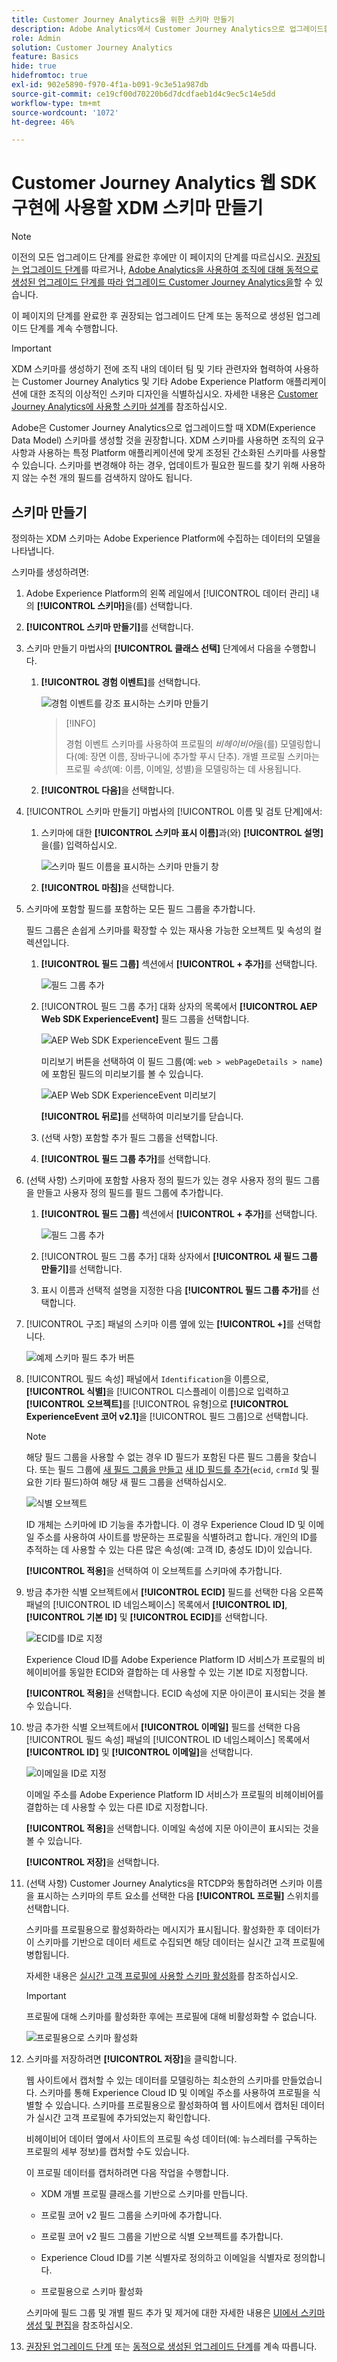 ```yaml
---
title: Customer Journey Analytics을 위한 스키마 만들기
description: Adobe Analytics에서 Customer Journey Analytics으로 업그레이드할 때 권장되는 경로에 대해 알아봅니다.
role: Admin
solution: Customer Journey Analytics
feature: Basics
hide: true
hidefromtoc: true
exl-id: 902e5890-f970-4f1a-b091-9c3e51a987db
source-git-commit: ce19cf00d70220b6d7dcdfaeb1d4c9ec5c14e5dd
workflow-type: tm+mt
source-wordcount: '1072'
ht-degree: 46%

---
```


# Customer Journey Analytics 웹 SDK 구현에 사용할 XDM 스키마 만들기

>[!NOTE]
> 
>이전의 모든 업그레이드 단계를 완료한 후에만 이 페이지의 단계를 따르십시오. [권장되는 업그레이드 단계](/help/getting-started/cja-upgrade/cja-upgrade-recommendations.md#recommended-upgrade-steps-for-most-organizations)를 따르거나, [Adobe Analytics을 사용하여 조직에 대해 동적으로 생성된 업그레이드 단계를 따라 업그레이드 Customer Journey Analytics을](https://gigazelle.github.io/cja-ttv/)할 수 있습니다.
>
>이 페이지의 단계를 완료한 후 권장되는 업그레이드 단계 또는 동적으로 생성된 업그레이드 단계를 계속 수행합니다.

>[!IMPORTANT]
>
>XDM 스키마를 생성하기 전에 조직 내의 데이터 팀 및 기타 관련자와 협력하여 사용하는 Customer Journey Analytics 및 기타 Adobe Experience Platform 애플리케이션에 대한 조직의 이상적인 스키마 디자인을 식별하십시오. 자세한 내용은 [Customer Journey Analytics에 사용할 스키마 설계](/help/getting-started/cja-upgrade/cja-upgrade-schema-architect.md)를 참조하십시오.

Adobe은 Customer Journey Analytics으로 업그레이드할 때 XDM(Experience Data Model) 스키마를 생성할 것을 권장합니다. XDM 스키마를 사용하면 조직의 요구 사항과 사용하는 특정 Platform 애플리케이션에 맞게 조정된 간소화된 스키마를 사용할 수 있습니다. 스키마를 변경해야 하는 경우, 업데이트가 필요한 필드를 찾기 위해 사용하지 않는 수천 개의 필드를 검색하지 않아도 됩니다.

## 스키마 만들기

정의하는 XDM 스키마는 Adobe Experience Platform에 수집하는 데이터의 모델을 나타냅니다.

스키마를 생성하려면:

<!-- Should we single source this instead of duplicate it? The following steps were copied from: /help/data-ingestion/aepwebsdk.md-->

1. Adobe Experience Platform의 왼쪽 레일에서 [!UICONTROL 데이터 관리] 내의 **[!UICONTROL 스키마]**&#x200B;을(를) 선택합니다.

1. **[!UICONTROL 스키마 만들기]**&#x200B;를 선택합니다.

1. 스키마 만들기 마법사의 **[!UICONTROL 클래스 선택]** 단계에서 다음을 수행합니다.

   1. **[!UICONTROL 경험 이벤트]**&#x200B;를 선택합니다.

      ![경험 이벤트를 강조 표시하는 스키마 만들기](assets/create-ee-schema-wizard-step-1.png)

      >[!INFO]
      >
      >    경험 이벤트 스키마를 사용하여 프로필의 _비헤이비어_&#x200B;을(를) 모델링합니다(예: 장면 이름, 장바구니에 추가할 푸시 단추). 개별 프로필 스키마는 프로필 _속성_(예: 이름, 이메일, 성별)을 모델링하는 데 사용됩니다.

   1. **[!UICONTROL 다음]**&#x200B;을 선택합니다.


1. [!UICONTROL 스키마 만들기] 마법사의 [!UICONTROL 이름 및 검토 단계]에서:

   1. 스키마에 대한 **[!UICONTROL 스키마 표시 이름]**&#x200B;과(와) **[!UICONTROL 설명]**&#x200B;을(를) 입력하십시오.

      ![스키마 필드 이름을 표시하는 스키마 만들기 창](assets/create-ee-schema-wizard-step-2.png)

   1. **[!UICONTROL 마침]**&#x200B;을 선택합니다.

1. 스키마에 포함할 필드를 포함하는 모든 필드 그룹을 추가합니다.

   필드 그룹은 손쉽게 스키마를 확장할 수 있는 재사용 가능한 오브젝트 및 속성의 컬렉션입니다.

   1. **[!UICONTROL 필드 그룹]** 섹션에서 **[!UICONTROL + 추가]**&#x200B;를 선택합니다.

      ![필드 그룹 추가](assets/add-field-group-button.png)

   1. [!UICONTROL 필드 그룹 추가] 대화 상자의 목록에서 **[!UICONTROL AEP Web SDK ExperienceEvent]** 필드 그룹을 선택합니다.

      ![AEP Web SDK ExperienceEvent 필드 그룹](assets/select-aepwebsdk-experienceevent.png)

      미리보기 버튼을 선택하여 이 필드 그룹(예: `web > webPageDetails > name`)에 포함된 필드의 미리보기를 볼 수 있습니다.

      ![AEP Web SDK ExperienceEvent 미리보기](assets/aepwebsdk-experiencevent-preview.png)

      **[!UICONTROL 뒤로]**&#x200B;를 선택하여 미리보기를 닫습니다.

   1. (선택 사항) 포함할 추가 필드 그룹을 선택합니다.

   1. **[!UICONTROL 필드 그룹 추가]**&#x200B;를 선택합니다.

1. (선택 사항) 스키마에 포함할 사용자 정의 필드가 있는 경우 사용자 정의 필드 그룹을 만들고 사용자 정의 필드를 필드 그룹에 추가합니다.

   1. **[!UICONTROL 필드 그룹]** 섹션에서 **[!UICONTROL + 추가]**&#x200B;를 선택합니다.

      ![필드 그룹 추가](assets/add-field-group-button.png)

   1. [!UICONTROL 필드 그룹 추가] 대화 상자에서 **[!UICONTROL 새 필드 그룹 만들기]**&#x200B;를 선택합니다.

   1. 표시 이름과 선택적 설명을 지정한 다음 **[!UICONTROL 필드 그룹 추가]**&#x200B;를 선택합니다.

1. [!UICONTROL 구조] 패널의 스키마 이름 옆에 있는 **[!UICONTROL +]**&#x200B;를 선택합니다.

   ![예제 스키마 필드 추가 버튼](assets/example-schema-plus.png)

1. [!UICONTROL 필드 속성] 패널에서 `Identification`을 이름으로, **[!UICONTROL 식별]**&#x200B;을 [!UICONTROL 디스플레이 이름]으로 입력하고 **[!UICONTROL 오브젝트]**&#x200B;를 [!UICONTROL 유형]으로 **[!UICONTROL ExperienceEvent 코어 v2.1]**&#x200B;을 [!UICONTROL 필드 그룹]으로 선택합니다.

   >[!NOTE]
   >
   >해당 필드 그룹을 사용할 수 없는 경우 ID 필드가 포함된 다른 필드 그룹을 찾습니다. 또는 필드 그룹에 [새 필드 그룹을 만들고](https://experienceleague.adobe.com/docs/experience-platform/xdm/ui/resources/field-groups.html) [새 ID 필드를 추가](https://experienceleague.adobe.com/docs/experience-platform/xdm/ui/fields/identity.html#define-a-identity-field)(`ecid`, `crmId` 및 필요한 기타 필드)하여 해당 새 필드 그룹을 선택하십시오.

   ![식별 오브젝트](assets/identification-field.png)

   ID 개체는 스키마에 ID 기능을 추가합니다. 이 경우 Experience Cloud ID 및 이메일 주소를 사용하여 사이트를 방문하는 프로필을 식별하려고 합니다. 개인의 ID를 추적하는 데 사용할 수 있는 다른 많은 속성(예: 고객 ID, 충성도 ID)이 있습니다.

   **[!UICONTROL 적용]**&#x200B;을 선택하여 이 오브젝트를 스키마에 추가합니다.

1. 방금 추가한 식별 오브젝트에서 **[!UICONTROL ECID]** 필드를 선택한 다음 오른쪽 패널의 [!UICONTROL ID 네임스페이스] 목록에서 **[!UICONTROL ID]**, **[!UICONTROL 기본 ID]** 및 **[!UICONTROL ECID]**&#x200B;를 선택합니다.

   ![ECID를 ID로 지정](./assets/specify-identity.png)

   Experience Cloud ID를 Adobe Experience Platform ID 서비스가 프로필의 비헤이비어를 동일한 ECID와 결합하는 데 사용할 수 있는 기본 ID로 지정합니다.

   **[!UICONTROL 적용]**&#x200B;을 선택합니다. ECID 속성에 지문 아이콘이 표시되는 것을 볼 수 있습니다.

1. 방금 추가한 식별 오브젝트에서 **[!UICONTROL 이메일]** 필드를 선택한 다음 [!UICONTROL 필드 속성] 패널의 [!UICONTROL ID 네임스페이스] 목록에서 **[!UICONTROL ID]** 및 **[!UICONTROL 이메일]**&#x200B;을 선택합니다.

   ![이메일을 ID로 지정](./assets/specify-email-identity.png)

   이메일 주소를 Adobe Experience Platform ID 서비스가 프로필의 비헤이비어를 결합하는 데 사용할 수 있는 다른 ID로 지정합니다.

   **[!UICONTROL 적용]**&#x200B;을 선택합니다. 이메일 속성에 지문 아이콘이 표시되는 것을 볼 수 있습니다.

   **[!UICONTROL 저장]**&#x200B;을 선택합니다.

1. (선택 사항) Customer Journey Analytics을 RTCDP와 통합하려면 스키마 이름을 표시하는 스키마의 루트 요소를 선택한 다음 **[!UICONTROL 프로필]** 스위치를 선택합니다.

   스키마를 프로필용으로 활성화하라는 메시지가 표시됩니다. 활성화한 후 데이터가 이 스키마를 기반으로 데이터 세트로 수집되면 해당 데이터는 실시간 고객 프로필에 병합됩니다.

   자세한 내용은 [실시간 고객 프로필에 사용할 스키마 활성화](https://experienceleague.adobe.com/docs/experience-platform/xdm/tutorials/create-schema-ui.html#profile)를 참조하십시오.

   >[!IMPORTANT]
   >
   >프로필에 대해 스키마를 활성화한 후에는 프로필에 대해 비활성화할 수 없습니다.

   ![프로필용으로 스키마 활성화](./assets/enable-for-profile.png)

1. 스키마를 저장하려면 **[!UICONTROL 저장]**&#x200B;을 클릭합니다.

   웹 사이트에서 캡처할 수 있는 데이터를 모델링하는 최소한의 스키마를 만들었습니다. 스키마를 통해 Experience Cloud ID 및 이메일 주소를 사용하여 프로필을 식별할 수 있습니다. 스키마를 프로필용으로 활성화하여 웹 사이트에서 캡처된 데이터가 실시간 고객 프로필에 추가되었는지 확인합니다.

   비헤이비어 데이터 옆에서 사이트의 프로필 속성 데이터(예: 뉴스레터를 구독하는 프로필의 세부 정보)를 캡처할 수도 있습니다.

   이 프로필 데이터를 캡처하려면 다음 작업을 수행합니다.

   * XDM 개별 프로필 클래스를 기반으로 스키마를 만듭니다.

   * 프로필 코어 v2 필드 그룹을 스키마에 추가합니다.

   * 프로필 코어 v2 필드 그룹을 기반으로 식별 오브젝트를 추가합니다.

   * Experience Cloud ID를 기본 식별자로 정의하고 이메일을 식별자로 정의합니다.

   * 프로필용으로 스키마 활성화

   스키마에 필드 그룹 및 개별 필드 추가 및 제거에 대한 자세한 내용은 [UI에서 스키마 생성 및 편집](https://experienceleague.adobe.com/docs/experience-platform/xdm/ui/resources/schemas.html)을 참조하십시오.

1. [권장된 업그레이드 단계](/help/getting-started/cja-upgrade/cja-upgrade-recommendations.md#recommended-upgrade-steps-for-most-organizations) 또는 [동적으로 생성된 업그레이드 단계](https://gigazelle.github.io/cja-ttv/)를 계속 따릅니다.
